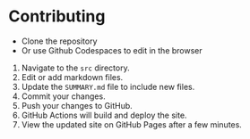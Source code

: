 # Contributing

- Clone the repository
- Or use Github Codespaces to edit in the browser

1. Navigate to the `src` directory.
2. Edit or add markdown files.
3. Update the `SUMMARY.md` file to include new files.
4. Commit your changes.
5. Push your changes to GitHub.
6. GitHub Actions will build and deploy the site.
7. View the updated site on GitHub Pages after a few minutes.